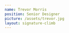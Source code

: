 ```yaml
---
name: Trevor Morris
position: Senior Designer
picture: /assets/trevor.jpg
layout: signature-climb
---
```

